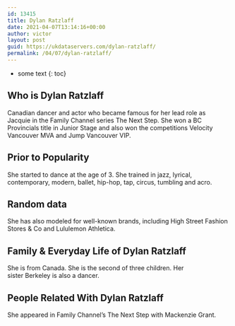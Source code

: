 ```yaml
---
id: 13415
title: Dylan Ratzlaff
date: 2021-04-07T13:14:16+00:00
author: victor
layout: post
guid: https://ukdataservers.com/dylan-ratzlaff/
permalink: /04/07/dylan-ratzlaff/
---
```


* some text
{: toc}


## Who is Dylan Ratzlaff



Canadian dancer and actor who became famous for her lead role as Jacquie in the Family Channel series The Next Step. She won a BC Provincials title in Junior Stage and also won the competitions Velocity Vancouver MVA and Jump Vancouver VIP. 

                
                
                
## Prior to Popularity



She started to dance at the age of 3. She trained in jazz, lyrical, contemporary, modern, ballet, hip-hop, tap, circus, tumbling and acro. 

                
                
                
## Random data



She has also modeled for well-known brands, including High Street Fashion Stores & Co and Lululemon Athletica. 

                
                
                
## Family & Everyday Life of Dylan Ratzlaff



She is from Canada. She is the second of three children. Her sister Berkeley is also a dancer. 

                
                
                
## People Related With Dylan Ratzlaff



She appeared in Family Channel&#8217;s The Next Step with Mackenzie Grant. 

                
              
            
          
          
          